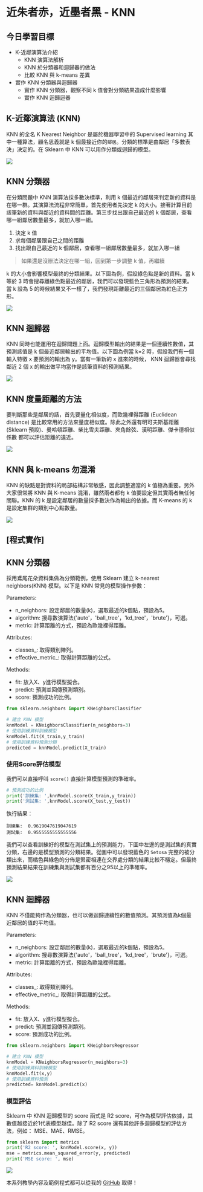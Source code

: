 # 近朱者赤，近墨者黑 - KNN
## 今日學習目標

- K-近鄰演算法介紹 
    - KNN 演算法解析
    - KNN 於分類器和迴歸器的做法
    - 比較 KNN 與 k-means 差異
- 實作 KNN 分類器與迴歸器
    - 實作 KNN 分類器，觀察不同 k 值會對分類結果造成什麼影響
    - 實作 KNN 迴歸迴器

## K-近鄰演算法 (KNN)
KNN 的全名 K Nearest Neighbor 是屬於機器學習中的 Supervised learning 其中一種算法，顧名思義就是 k 個最接近你的`鄰居`。分類的標準是由鄰居「多數表決」決定的。在 Sklearn 中 KNN 可以用作分類或迴歸的模型。

![](./image/img10-1.png)

## KNN 分類器
在分類問題中 KNN 演算法採多數決標準，利用 k 個最近的鄰居來判定新的資料是在哪一群。其演算法流程非常簡單，首先使用者先決定 k 的大小。接著計算目前該筆新的資料與鄰近的資料間的距離。第三步找出跟自己最近的 k 個鄰居，查看哪一組鄰居數量最多，就加入哪一組。

1. 決定 k 值
2. 求每個鄰居跟自己之間的距離
3. 找出跟自己最近的 k 個鄰居，查看哪一組鄰居數量最多，就加入哪一組
> 如果還是沒辦法決定在哪一組，回到第一步調整 k 值，再繼續

k 的大小會影響模型最終的分類結果。以下圖為例，假設綠色點是新的資料。當 k 等於 3 時會搜尋離綠色點最近的鄰居，我們可以發現藍色三角形為預測的結果。當 k 設為 5 的時候結果又不一樣了，我們發現距離最近的三個鄰居為紅色正方形。

![](./image/img10-2.png)

## KNN 迴歸器
KNN 同時也能運用在迴歸問題上面。迴歸模型輸出的結果是一個連續性數值，其預測該值是 k 個最近鄰居輸出的平均值。以下圖為例當 k=2 時，假設我們有一個輸入特徵 x 要預測的輸出為 y。當有一筆新的 x 進來的時候， KNN 迴歸器會尋找鄰近 2 個 x 的輸出做平均當作是該筆資料的預測結果。

![](./image/img10-3.png)


## KNN 度量距離的方法
要判斷那些是鄰居的話，首先要量化相似度，而歐幾裡得距離 (Euclidean distance) 是比較常用的方法來量度相似度。除此之外還有明可夫斯基距離(Sklearn 預設)、曼哈頓距離、柴比雪夫距離、夾角餘弦、漢明距離、傑卡德相似係數 都可以評估距離的遠近。

![](./image/img10-4.png)

## KNN 與 k-means 勿混淆
KNN 的缺點是對資料的局部結構非常敏感，因此調整適當的 k 值極為重要。另外大家很常將 KNN 與 K-means 混淆，雖然兩者都有 k 值要設定但其實兩者無任何關聯。KNN 的 k 是設定鄰居的數量採多數決作為輸出的依據。而 K-means 的 k 是設定集群的類別中心點數量。

![](./image/img10-5.gif)

## [程式實作]
## KNN 分類器
採用鳶尾花朵資料集做為分類範例，使用 Sklearn 建立 k-nearest neighbors(KNN) 模型。以下是 KNN 常見的模型操作參數：

Parameters:
- n_neighbors: 設定鄰居的數量(k)，選取最近的k個點，預設為5。
- algorithm: 搜尋數演算法{'auto'，'ball_tree'，'kd_tree'，'brute'}，可選。
- metric: 計算距離的方式，預設為歐幾裡得距離。

Attributes:
- classes_: 取得類別陣列。
- effective_metric_: 取得計算距離的公式。

Methods:
- fit: 放入X、y進行模型擬合。
- predict: 預測並回傳預測類別。
- score: 預測成功的比例。

```py
from sklearn.neighbors import KNeighborsClassifier

# 建立 KNN 模型
knnModel = KNeighborsClassifier(n_neighbors=3)
# 使用訓練資料訓練模型
knnModel.fit(X_train,y_train)
# 使用訓練資料預測分類
predicted = knnModel.predict(X_train)
```

### 使用Score評估模型
我們可以直接呼叫 `score()` 直接計算模型預測的準確率。

```py
# 預測成功的比例
print('訓練集: ',knnModel.score(X_train,y_train))
print('測試集: ',knnModel.score(X_test,y_test))
```

執行結果：
```
訓練集:  0.9619047619047619
測試集:  0.9555555555555556
```

我們可以查看訓練好的模型在測試集上的預測能力，下圖中左邊的是測試集的真實分類，右邊的是模型預測的分類結果。從圖中可以發現藍色的 `Setosa` 完整的被分類出來，而橘色與綠色的分佈是緊密相連在交界處分類的結果比較不穩定。但最終預測結果結果在訓練集與測試集都有百分之95以上的準確率。

![](./image/img10-6.png)

## KNN 迴歸器
KNN 不僅能夠作為分類器，也可以做迴歸連續性的數值預測。其預測值為k個最近鄰居的值的平均值。

Parameters:
- n_neighbors: 設定鄰居的數量(k)，選取最近的k個點，預設為5。
- algorithm: 搜尋數演算法{'auto'，'ball_tree'，'kd_tree'，'brute'}，可選。
- metric: 計算距離的方式，預設為歐幾裡得距離。

Attributes:
- classes_: 取得類別陣列。
- effective_metric_: 取得計算距離的公式。

Methods:
- fit: 放入X、y進行模型擬合。
- predict: 預測並回傳預測類別。
- score: 預測成功的比例。


```py
from sklearn.neighbors import KNeighborsRegressor

# 建立 KNN 模型
knnModel = KNeighborsRegressor(n_neighbors=3)
# 使用訓練資料訓練模型
knnModel.fit(x,y)
# 使用訓練資料預測
predicted= knnModel.predict(x)
```

### 模型評估
Sklearn 中 KNN 迴歸模型的 score 函式是 R2 score，可作為模型評估依據，其數值越接近於1代表模型越佳。除了 R2 score 還有其他許多迴歸模型的評估方法，例如： MSE、MAE、RMSE。

```py
from sklearn import metrics
print('R2 score: ', knnModel.score(x, y))
mse = metrics.mean_squared_error(y, predicted)
print('MSE score: ', mse)
```

![](./image/img10-7.png)

本系列教學內容及範例程式都可以從我的 [GitHub](https://github.com/andy6804tw/2021-13th-ironman) 取得！